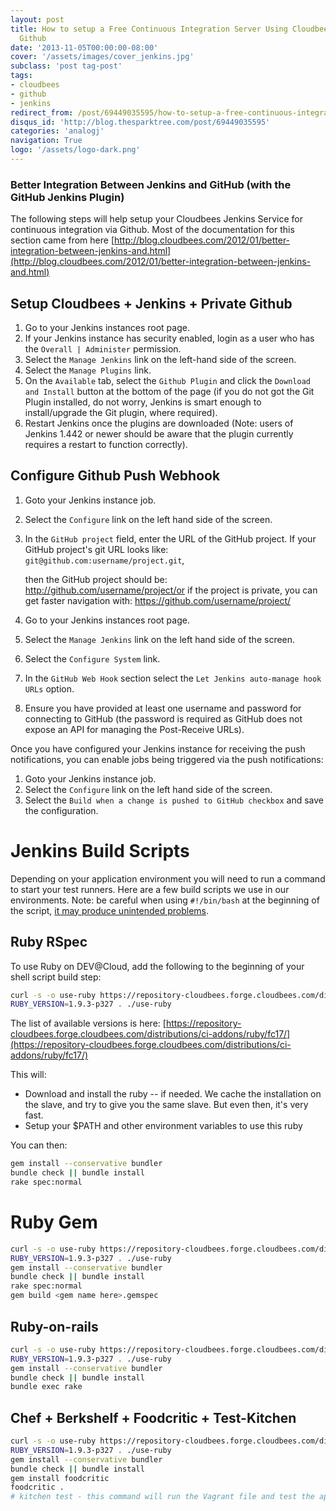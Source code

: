 ```yaml
---
layout: post
title: How to setup a Free Continuous Integration Server Using Cloudbees + Private
  Github
date: '2013-11-05T00:00:00-08:00'
cover: '/assets/images/cover_jenkins.jpg'
subclass: 'post tag-post'
tags:
- cloudbees
- github
- jenkins
redirect_from: /post/69449035595/how-to-setup-a-free-continuous-integration-server
disqus_id: 'http://blog.thesparktree.com/post/69449035595'
categories: 'analogj'
navigation: True
logo: '/assets/logo-dark.png'
---
```


### Better Integration Between Jenkins and GitHub (with the GitHub Jenkins Plugin)

The following steps will help setup your Cloudbees Jenkins Service for continuous integration via Github. Most of the documentation for this section came from here [http://blog.cloudbees.com/2012/01/better-integration-between-jenkins-and.html](http://blog.cloudbees.com/2012/01/better-integration-between-jenkins-and.html)


## Setup Cloudbees + Jenkins + Private Github

1. Go to your Jenkins instances root page.
2. If your Jenkins instance has security enabled, login as a user who has the `Overall | Administer` permission.
3. Select the `Manage Jenkins` link on the left-hand side of the screen.
4. Select the `Manage Plugins` link.
5. On the `Available` tab, select the `Github Plugin` and click the `Download and Install` button at the bottom of the page (if you do not got the Git Plugin installed, do not worry, Jenkins is smart enough to install/upgrade the Git plugin, where required).
6. Restart Jenkins once the plugins are downloaded (Note: users of Jenkins 1.442 or newer should be aware that the plugin currently requires a restart to function correctly).

## Configure Github Push Webhook

1. Goto your Jenkins instance job.
2. Select the `Configure` link on the left hand side of the screen.
3. In the `GitHub project` field, enter the URL of the GitHub project. If your GitHub project's git URL looks like: `git@github.com:username/project.git`,

	then the GitHub project should be: http://github.com/username/project/or if the project is private, you can get faster navigation with: https://github.com/username/project/


4. Go to your Jenkins instances root page.
5. Select the `Manage Jenkins` link on the left hand side of the screen.
6. Select the `Configure System` link.
7. In the `GitHub Web Hook` section select the `Let Jenkins auto-manage hook URLs` option.
8. Ensure you have provided at least one username and password for connecting to GitHub (the password is required as GitHub does not expose an API for managing the Post-Receive URLs).

Once you have configured your Jenkins instance for receiving the push notifications, you can enable jobs being triggered via the push notifications:

1. Goto your Jenkins instance job.
2. Select the `Configure` link on the left hand side of the screen.
3. Select the `Build when a change is pushed to GitHub checkbox` and save the configuration.

# Jenkins Build Scripts

Depending on your application environment you will need to run a command to start your test runners. Here are a few build scripts we use in our environments. Note: be careful when using `#!/bin/bash` at the beginning of the script, [it may produce unintended problems](http://stackoverflow.com/questions/11464883/jenkins-succeed-when-unit-test-fails-rails).

## Ruby RSpec
To use Ruby on DEV@Cloud, add the following to the beginning of your shell script build step:

```bash
curl -s -o use-ruby https://repository-cloudbees.forge.cloudbees.com/distributions/ci-addons/ruby/use-ruby
RUBY_VERSION=1.9.3-p327 . ./use-ruby
```

The list of available versions is here: [https://repository-cloudbees.forge.cloudbees.com/distributions/ci-addons/ruby/fc17/](https://repository-cloudbees.forge.cloudbees.com/distributions/ci-addons/ruby/fc17/)

This will:

- Download and install the ruby -- if needed. We cache the installation on the slave, and try to give you the same slave. But even then, it's very fast.
- Setup your $PATH and other environment variables to use this ruby

You can then:

```bash
gem install --conservative bundler
bundle check || bundle install
rake spec:normal
```

# Ruby Gem

```bash
curl -s -o use-ruby https://repository-cloudbees.forge.cloudbees.com/distributions/ci-addons/ruby/use-ruby
RUBY_VERSION=1.9.3-p327 . ./use-ruby
gem install --conservative bundler
bundle check || bundle install
rake spec:normal
gem build <gem name here>.gemspec
```

## Ruby-on-rails

```bash
curl -s -o use-ruby https://repository-cloudbees.forge.cloudbees.com/distributions/ci-addons/ruby/use-ruby
RUBY_VERSION=1.9.3-p327 . ./use-ruby
gem install --conservative bundler
bundle check || bundle install
bundle exec rake
```

## Chef + Berkshelf + Foodcritic + Test-Kitchen

```bash
curl -s -o use-ruby https://repository-cloudbees.forge.cloudbees.com/distributions/ci-addons/ruby/use-ruby
RUBY_VERSION=1.9.3-p327 . ./use-ruby
gem install --conservative bundler
bundle check || bundle install
gem install foodcritic
foodcritic .
# kitchen test - this command will run the Vagrant file and test the application, can take a very long time. should only be uncommented when required.
```